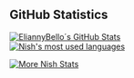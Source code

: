 ## GitHub Statistics
[![EliannyBello´s GitHub Stats](https://github-readme-stats.vercel.app/api?username=EliannyBello&show_icons=true&theme=radical)](https://github.com/Nishant1500?tab=overview)
<br>
<a href="https://github.com/EliannyBello?tab=overview">
<img align="center" alt="Nish's most used languages" src="https://github-readme-stats.vercel.app/api/top-langs/?username=EliannyBello&layout=compact&langs_count=9&theme=radical&exclude_repo=Optifine-Mod-Coder-Pack-1.16.1,Projects"/>
<p><img align="center" src="https://github-readme-streak-stats.herokuapp.com/?user=EliannyBello&theme=radical" alt="More Nish Stats" /></p>
</a>


